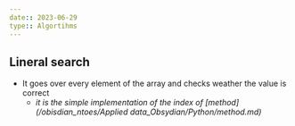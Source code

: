 ```yaml
---
date:: 2023-06-29
type:: Algortihms
---
```

## Lineral search 

- It goes over every element of the array and checks weather the value is correct
	- *it is the simple implementation of the index of [method](/obisdian_ntoes/Applied data_Obsydian/Python/method.md)*

```go 





```
